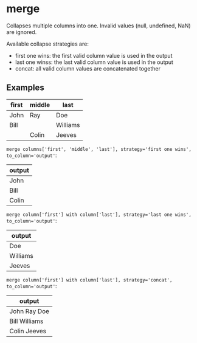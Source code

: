 # merge

Collapses multiple columns into one. Invalid values (null, undefined, NaN) are ignored.

Available collapse strategies are:

- first one wins: the first valid column value is used in the output
- last one winss: the last valid column value is used in the output
- concat: all valid column values are concatenated together

## Examples

| first | middle | last     |
| ----- | ------ | -------- |
| John  | Ray    | Doe      |
| Bill  |        | Williams |
|       | Colin  | Jeeves   |

`merge columns['first', 'middle', 'last'], strategy='first one wins', to_column='output'`:

| output |
| ------ |
| John   |
| Bill   |
| Colin  |

`merge column['first'] with column['last'], strategy='last one wins', to_column='output'`:

| output   |
| -------- |
| Doe      |
| Williams |
| Jeeves   |

`merge column['first'] with column['last'], strategy='concat', to_column='output'`:

| output        |
| ------------- |
| John Ray Doe  |
| Bill Williams |
| Colin Jeeves  |
